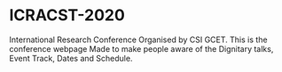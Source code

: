 # ICRACST-2020
International Research Conference Organised by CSI GCET. This is the conference webpage Made to make people aware of the Dignitary talks, Event Track, Dates and Schedule.
